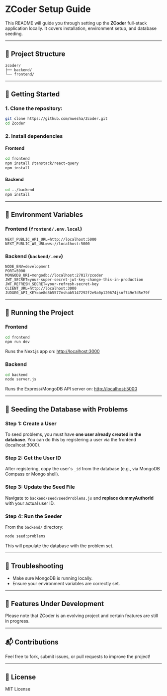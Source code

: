 # ZCoder Setup Guide

This README will guide you through setting up the **ZCoder** full-stack application locally. It covers installation, environment setup, and database seeding.

---

## 🔧 Project Structure

```
zcoder/
├── backend/
└── frontend/
```

---

## 🚀 Getting Started

### 1. Clone the repository:

```bash
git clone https://github.com/nwesha/Zcoder.git
cd Zcoder
```

### 2. Install dependencies

#### Frontend

```bash
cd frontend
npm install @tanstack/react-query
npm install
```

#### Backend

```bash
cd ../backend
npm install
```

---

## 🔑 Environment Variables

### Frontend (`frontend/.env.local`)

```
NEXT_PUBLIC_API_URL=http://localhost:5000
NEXT_PUBLIC_WS_URL=ws://localhost:5000
```

### Backend (`backend/.env`)

```
NODE_ENV=development
PORT=5000
MONGODB_URI=mongodb://localhost:27017/zcoder
JWT_SECRET=your-super-secret-jwt-key-change-this-in-production
JWT_REFRESH_SECRET=your-refresh-secret-key
CLIENT_URL=http://localhost:3000
JUDGE0_API_KEY=ae8d8b5577mshab5147292f2e9a0p120674jsnf749e7d5e79f
```

---

## 🧠 Running the Project

### Frontend

```bash
cd frontend
npm run dev
```

Runs the Next.js app on: [http://localhost:3000](http://localhost:3000)

### Backend

```bash
cd backend
node server.js
```

Runs the Express/MongoDB API server on: [http://localhost:5000](http://localhost:5000)

---

## 🌱 Seeding the Database with Problems

### Step 1: Create a User

To seed problems, you must have **one user already created in the database**. You can do this by registering a user via the frontend (localhost:3000).

### Step 2: Get the User ID

After registering, copy the user's `_id` from the database (e.g., via MongoDB Compass or Mongo shell).

### Step 3: Update the Seed File

Navigate to `backend/seed/seedProblems.js` and **replace  dummyAuthorId** with your actual user ID.


### Step 4: Run the Seeder

From the `backend/` directory:

```bash
node seed:problems
```

This will populate the database with the problem set.

---

## 🐛 Troubleshooting

* Make sure MongoDB is running locally.
* Ensure your environment variables are correctly set.

---

## 🚧 Features Under Development

Please note that ZCoder is an evolving project and certain features are still in progress. 

---

## 📬 Contributions

Feel free to fork, submit issues, or pull requests to improve the project!

---

## 📄 License

MIT License
